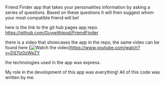 Friend Finder app that takes your personalities information by asking a series of questions. Based on these questions it will then suggest whom your most compatible friend will be!

 here is the link to the git hub pages app repo. https://github.com/Guywithipod/FriendFinder

there is a video that showcases the app in the repo, the same video can be found here 
[![Watch the video](https://img.youtube.com/vi/DS7lz0zWeZY/maxresdefault.jpg)]https://www.youtube.com/watch?v=DS7lz0zWeZY


 the technologies used in the app was express.

 My role in the devolopment of this app was everything! All of this code was written by me.